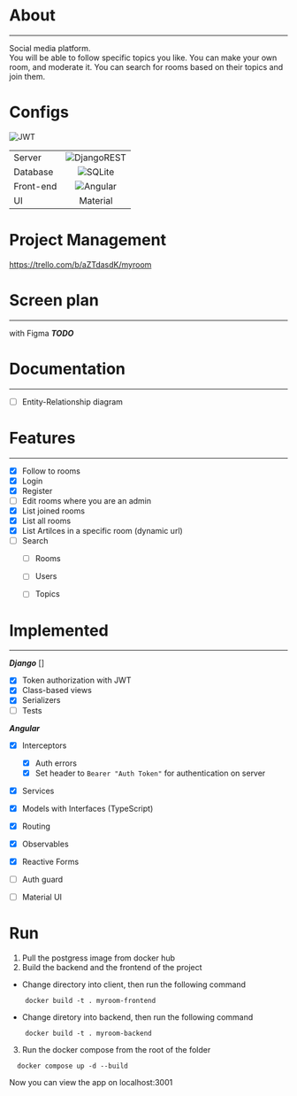 # About
***

Social media platform.   
You will be able to follow specific topics you like. You can make your own room, and moderate it. You can search for rooms based on their topics and join them.


# Configs
![JWT](https://img.shields.io/badge/JWT-black?style=for-the-badge&logo=JSON%20web%20tokens)

|             |                                                                                                                                                                                                                         |
| :---        |:-----------------------------------------------------------------------------------------------------------------------------------------------------------------------------------------------------------------------:|
| Server      |                                       ![DjangoREST](https://img.shields.io/badge/DJANGO-REST-ff1709?style=for-the-badge&logo=django&logoColor=white&color=ff1709&labelColor=gray)                                       |
| Database    |                                                      ![SQLite](https://img.shields.io/badge/sqlite-%2307405e.svg?style=for-the-badge&logo=sqlite&logoColor=white)                                                       |
| Front-end   |                                                     ![Angular](https://img.shields.io/badge/angular-%23DD0031.svg?style=for-the-badge&logo=angular&logoColor=white)                                                     |
| UI          |                                                                                                        Material                                                                                                         |
# Project Management
https://trello.com/b/aZTdasdK/myroom

# Screen plan

***

with Figma
***TODO***

# Documentation

***

- [ ] Entity-Relationship diagram

# Features

***

- [x] Follow to rooms
- [x] Login
- [x] Register
- [ ] Edit rooms where you are an admin
- [x] List joined rooms
- [x] List all rooms
- [x] List Artilces in a specific room (dynamic url)
- [ ] Search 
    - [ ] Rooms
    - [ ] Users
    - [ ] Topics


# Implemented

***
***Django*** []
- [x] Token authorization with JWT
- [x] Class-based views
- [x] Serializers
- [ ] Tests

***Angular***
- [x] Interceptors
  - [x] Auth errors
  - [x] Set header to  ```Bearer "Auth Token"``` for authentication on server
- [x] Services
- [x] Models with Interfaces (TypeScript)
- [x] Routing
- [x] Observables
- [x] Reactive Forms
- [ ] Auth guard
- [ ] Material UI


# Run
1. Pull the postgress image from docker hub 
2. Build the backend and the frontend of the project
- Change directory into client, then run the following command
```
    docker build -t . myroom-frontend 
```
- Change diretory into backend, then run the following command
```
    docker build -t . myroom-backend
```
3. Run the docker compose from the root of the folder
```
  docker compose up -d --build
```

Now you can view the app on localhost:3001
